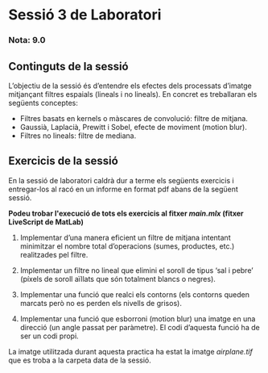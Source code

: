 # Sessió 3 de Laboratori

### Nota: 9.0

## Continguts de la sessió

L’objectiu de la sessió és d’entendre els efectes dels processats d’imatge mitjançant filtres espaials (lineals i no lineals). En concret es treballaran els següents conceptes:
* Filtres basats en kernels o màscares de convolució: filtre de mitjana.
* Gaussià, Laplacià, Prewitt i Sobel, efecte de moviment (motion blur).
* Filtres no lineals: filtre de mediana.

## Exercicis de la sessió

En la sessió de laboratori caldrà dur a terme els següents exercicis i entregar-los al racó en un informe en format pdf abans de la següent sessió.

**Podeu trobar l'execució de tots els exercicis al fitxer _main.mlx_ (fitxer LiveScript de MatLab)**

1. Implementar d’una manera eficient un filtre de mitjana intentant minimitzar el nombre total d’operacions (sumes, productes, etc.) realitzades pel filtre.

2. Implementar un filtre no lineal que elimini el soroll de tipus ‘sal i pebre’ (píxels de soroll aïllats que són totalment blancs o negres).

3. Implementar una funció que realci els contorns (els contorns queden marcats però no es perden els nivells de grisos).

4. Implementar una funció que esborroni (motion blur) una imatge en una direcció (un angle passat per paràmetre). El codi d’aquesta funció ha de ser un codi propi.

La imatge utilitzada durant aquesta practica ha estat la imatge _airplane.tif_ que es troba a la carpeta data de la sessió.